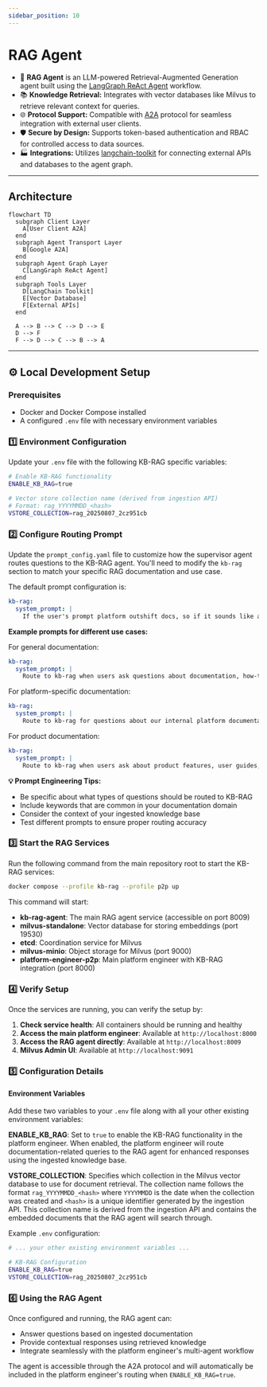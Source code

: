 ```yaml
---
sidebar_position: 10
---
```


# RAG Agent

- 🤖 **RAG Agent** is an LLM-powered Retrieval-Augmented Generation agent built using the [LangGraph ReAct Agent](https://langchain-ai.github.io/langgraph/agents/agents/) workflow.
- 📚 **Knowledge Retrieval:** Integrates with vector databases like Milvus to retrieve relevant context for queries.
- 🌐 **Protocol Support:** Compatible with [A2A](https://github.com/google/A2A) protocol for seamless integration with external user clients.
- 🛡️ **Secure by Design:** Supports token-based authentication and RBAC for controlled access to data sources.
- 🏭 **Integrations:** Utilizes [langchain-toolkit](https://github.com/langchain-ai/langchain-toolkit) for connecting external APIs and databases to the agent graph.

---

## Architecture

```mermaid
flowchart TD
  subgraph Client Layer
    A[User Client A2A]
  end
  subgraph Agent Transport Layer
    B[Google A2A]
  end
  subgraph Agent Graph Layer
    C[LangGraph ReAct Agent]
  end
  subgraph Tools Layer
    D[LangChain Toolkit]
    E[Vector Database]
    F[External APIs]
  end

  A --> B --> C --> D --> E
  D --> F
  F --> D --> C --> B --> A
```

---

## ⚙️ Local Development Setup

### Prerequisites

- Docker and Docker Compose installed
- A configured `.env` file with necessary environment variables

### 1️⃣ Environment Configuration

Update your `.env` file with the following KB-RAG specific variables:

```bash
# Enable KB-RAG functionality
ENABLE_KB_RAG=true

# Vector store collection name (derived from ingestion API)
# Format: rag_YYYYMMDD_<hash>
VSTORE_COLLECTION=rag_20250807_2cz951cb
```

### 2️⃣ Configure Routing Prompt

Update the `prompt_config.yaml` file to customize how the supervisor agent routes questions to the KB-RAG agent. You'll need to modify the `kb-rag` section to match your specific RAG documentation and use case.

The default prompt configuration is:
```yaml
kb-rag:
  system_prompt: |
    If the user's prompt platform outshift docs, so if it sounds like an internal question that would refer to a documentation, then route to kb-rag.
```

**Example prompts for different use cases:**

For general documentation:
```yaml
kb-rag:
  system_prompt: |
    Route to kb-rag when users ask questions about documentation, how-to guides, API references, troubleshooting steps, or any knowledge that would be found in technical documentation.
```

For platform-specific documentation:
```yaml
kb-rag:
  system_prompt: |
    Route to kb-rag for questions about our internal platform documentation, deployment guides, architecture decisions, best practices, runbooks, or any company-specific technical knowledge.
```

For product documentation:
```yaml
kb-rag:
  system_prompt: |
    Route to kb-rag when users ask about product features, user guides, configuration options, integration instructions, or any product-related documentation questions.
```

**💡 Prompt Engineering Tips:**
- Be specific about what types of questions should be routed to KB-RAG
- Include keywords that are common in your documentation domain
- Consider the context of your ingested knowledge base
- Test different prompts to ensure proper routing accuracy

### 3️⃣ Start the RAG Services

Run the following command from the main repository root to start the KB-RAG services:

```bash
docker compose --profile kb-rag --profile p2p up
```

This command will start:
- **kb-rag-agent**: The main RAG agent service (accessible on port 8009)
- **milvus-standalone**: Vector database for storing embeddings (port 19530)
- **etcd**: Coordination service for Milvus
- **milvus-minio**: Object storage for Milvus (port 9000)
- **platform-engineer-p2p**: Main platform engineer with KB-RAG integration (port 8000)

### 4️⃣ Verify Setup

Once the services are running, you can verify the setup by:

1. **Check service health**: All containers should be running and healthy
2. **Access the main platform engineer**: Available at `http://localhost:8000`
3. **Access the RAG agent directly**: Available at `http://localhost:8009`
4. **Milvus Admin UI**: Available at `http://localhost:9091`

### 5️⃣ Configuration Details

#### Environment Variables

Add these two variables to your `.env` file along with all your other existing environment variables:

**ENABLE_KB_RAG**: Set to `true` to enable the KB-RAG functionality in the platform engineer. When enabled, the platform engineer will route documentation-related queries to the RAG agent for enhanced responses using the ingested knowledge base.

**VSTORE_COLLECTION**: Specifies which collection in the Milvus vector database to use for document retrieval. The collection name follows the format `rag_YYYYMMDD_<hash>` where `YYYYMMDD` is the date when the collection was created and `<hash>` is a unique identifier generated by the ingestion API. This collection name is derived from the ingestion API and contains the embedded documents that the RAG agent will search through.

Example `.env` configuration:
```bash
# ... your other existing environment variables ...

# KB-RAG Configuration
ENABLE_KB_RAG=true
VSTORE_COLLECTION=rag_20250807_2cz951cb
```

### 6️⃣ Using the RAG Agent

Once configured and running, the RAG agent can:
- Answer questions based on ingested documentation
- Provide contextual responses using retrieved knowledge
- Integrate seamlessly with the platform engineer's multi-agent workflow

The agent is accessible through the A2A protocol and will automatically be included in the platform engineer's routing when `ENABLE_KB_RAG=true`.